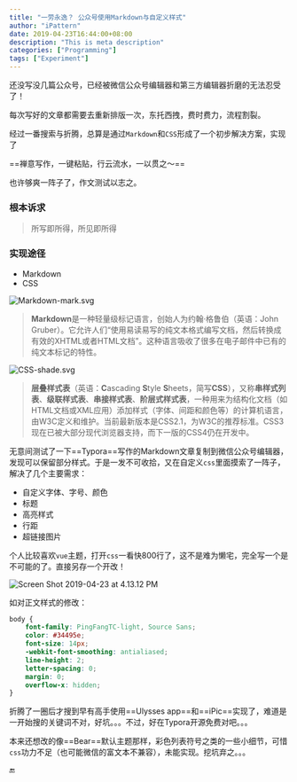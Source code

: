 ```yaml
---
title: "一劳永逸？ 公众号使用Markdown与自定义样式"
author: "iPattern"
date: 2019-04-23T16:44:00+08:00
description: "This is meta description"
categories: ["Programming"]
tags: ["Experiment"]
---
```


还没写没几篇公众号，已经被微信公众号编辑器和第三方编辑器折磨的无法忍受了！

每次写好的文章都需要去重新排版一次，东托西拽，费时费力，流程割裂。

经过一番搜索与折腾，总算是通过`Markdown`和`CSS`形成了一个初步解决方案，实现了

==禅意写作，一键粘贴，行云流水，一以贯之～==

也许够爽一阵子了，作文测试以志之。



### 根本诉求


> 所写即所得，所见即所得



### 实现途径

+ Markdown
+ CSS

![Markdown-mark.svg](https://upload.wikimedia.org/wikipedia/commons/thumb/4/48/Markdown-mark.svg/64px-Markdown-mark.svg.png)

> **Markdown**是一种轻量级标记语言，创始人为约翰·格鲁伯（英语：John Gruber）。它允许人们“使用易读易写的纯文本格式编写文档，然后转换成有效的XHTML或者HTML文档”。这种语言吸收了很多在电子邮件中已有的纯文本标记的特性。



![CSS-shade.svg](https://upload.wikimedia.org/wikipedia/commons/thumb/9/93/CSS-shade.svg/275px-CSS-shade.svg.png)

> **层叠样式表**（英语：**C**ascading **S**tyle **S**heets，简写**CSS**），又称**串样式列表**、**级联样式表**、**串接样式表**、**阶层式样式表**，一种用来为结构化文档（如HTML文档或XML应用）添加样式（字体、间距和颜色等）的计算机语言，由W3C定义和维护。当前最新版本是CSS2.1，为W3C的推荐标准。CSS3现在已被大部分现代浏览器支持，而下一版的CSS4仍在开发中。



无意间测试了一下==Typora==写作的Markdown文章复制到微信公众号编辑器，发现可以保留部分样式。于是一发不可收拾，又在自定义`css`里面摸索了一阵子，解决了几个主要需求：

+ 自定义字体、字号、颜色
+ 标题
+ 高亮样式
+ 行距
+ 超链接图片

个人比较喜欢`vue`主题，打开`css`一看快800行了，这不是难为懒宅，完全写一个是不可能的了。直接另存一个开改！

![Screen Shot 2019-04-23 at 4.13.12 PM](https://ws1.sinaimg.cn/large/006tNc79gy1g2cn4l3t9lj30u00ven5u.jpg)

如对正文样式的修改：

```css
body {
    font-family: PingFangTC-light, Source Sans;
    color: #34495e;
    font-size: 14px; 
    -webkit-font-smoothing: antialiased;
    line-height: 2; 
    letter-spacing: 0;
    margin: 0;
    overflow-x: hidden;
}
```



折腾了一圈后才搜到早有高手使用==Ulysses app==和==iPic==实现了，难道是一开始搜的关键词不对，好坑。。。不过，好在Typora开源免费对吧。。。

本来还想改的像==Bear==默认主题那样，彩色列表符号之类的一些小细节，可惜`css`功力不足（也可能微信的富文本不兼容），未能实现。挖坑弃之。。。

🔚